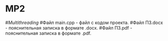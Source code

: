 # MP2
#_Multithreading_
#Файл main.cpp - файл с кодом проекта.
#Файл ПЗ.docx - пояснительная записка в формате .docx.
#Файл ПЗ.pdf - пояснительная записка в формате .pdf.
